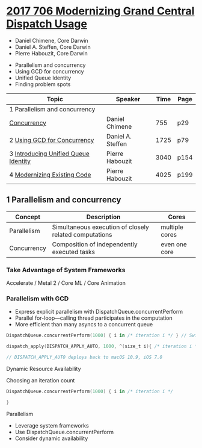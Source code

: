 
# [2017 706 Modernizing Grand Central Dispatch Usage](https://developer.apple.com/videos/play/wwdc2017/706/)


* Daniel Chimene, Core Darwin
* Daniel A. Steffen, Core Darwin
* Pierre Habouzit, Core Darwin


- Parallelism and concurrency
- Using GCD for concurrency
- Unified Queue Identity
- Finding problem spots


Topic|Speaker|Time|Page
---|---|---|---
1 Parallelism and concurrency|
[Concurrency](1-concurrency.md) | Daniel Chimene | 755 | p29
2 [Using GCD for Concurrency](2-using-gcd-for-concurrency.md) | Daniel A. Steffen | 1725 | p79
3 [Introducing Unified Queue Identity](3-introducing-unified-queue-identity.md) | Pierre Habouzit | 3040 | p154
4 [Modernizing Existing Code](4-modernizing-existing-code.md) | Pierre Habouzit | 4025 | p199


## 1 Parallelism and concurrency

Concept|Description|Cores
---|---|---
Parallelism|Simultaneous execution of closely related computations|multiple cores
Concurrency|Composition of independently executed tasks|even one core


### Take Advantage of System Frameworks

Accelerate / Metal 2 / Core ML / Core Animation


### Parallelism with GCD

- Express explicit parallelism with DispatchQueue.concurrentPerform
- Parallel for-loop—calling thread participates in the computation
- More efficient than many asyncs to a concurrent queue

```swift
DispatchQueue.concurrentPerform(1000) { i in /* iteration i */ } // Swift

dispatch_apply(DISPATCH_APPLY_AUTO, 1000, ^(size_t i){ /* iteration i */ }) // Objective-C

// DISPATCH_APPLY_AUTO deploys back to macOS 10.9, iOS 7.0
```


Dynamic Resource Availability

Choosing an iteration count

```swift
DispatchQueue.concurrentPerform(1000) { i in /* iteration i */

}
```

Parallelism

- Leverage system frameworks
- Use DispatchQueue.concurrentPerform
- Consider dynamic availability

